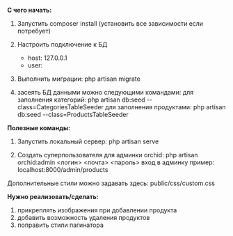 **С чего начать:**
1. Запустить composer install (установить все зависимости если потребует)

2. Настроить подключение к БД 
   - host: 127.0.0.1
   - user: 
3. Выполнить миграции: php artisan migrate

4. засеять БД данными можно следующими командами:
   для заполнения категорий:
     php artisan db:seed --class=CategoriesTableSeeder
   для заполнения продуктами:
     php artisan db:seed --class=ProductsTableSeeder


**Полезные команды:**

1. Запустить локальный сервер:
    php artisan serve

2. Создать суперпользователя для админки orchid: 
    php artisan orchid:admin <логин> <почта> <пароль>
    вход в админку пример: localhost:8000/admin/products


Дополнительные стили можно задавать здесь: public/css/custom.css


**Нужно реализовать/сделать:**

1. прикреплять изображения при добавлении продукта
2. добавить возможность удаления продуктов
3. поправить стили пагинатора
